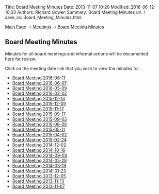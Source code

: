Title: Board Meeting Minutes
Date: 2013-11-07 10:20
Modified: 2016-06-12 10:30
Authors: Richard Gowen
Summary: Board Meeting Minutes
url: /
save_as: Board_Meeting_Minutes.html

[Main Page](index.html) -\> [Meetings](Meetings.html)
-\> [Board Meeting Minutes](Board_Meeting_Minutes.html)

Board Meeting Minutes
---------------------

Minutes for all board meetings and informal actions will be documented
here for review.

Click on the meeting date link that you wish to view the minutes for.

-   [Board Meeting 2016-06-11](Board_Meeting_2016-06-11.html)
-   [Board Meeting 2016-06-07](Board_Meeting_2016-06-07.html)
-   [Board Meeting 2016-05-09](Board_Meeting_2016-05-09.html)
-   [Board Meeting 2016-02-02](Board_Meeting_2016-02-02.html)
-   [Board Meeting 2015-12-13](Board_Meeting_2015-12-13.html)
-   [Board Meeting 2015-12-09](Board_Meeting_2015-12-09.html)
-   [Board Meeting 2015-11-17](Board_Meeting_2015-11-17.html)
-   [Board Meeting 2015-09-17](Board_Meeting_2015-09-17.html)
-   [Board Meeting 2015-09-03](Board_Meeting_2015-09-03.html)
-   [Board Meeting 2015-06-08](Board_Meeting_2015-06-08.html)
-   [Board Meeting 2015-05-11](Board_Meeting_2015-05-11.html)
-   [Board Meeting 2015-04-02](Board_Meeting_2015-04-02.html)
-   [Board Meeting 2015-02-24](Board_Meeting_2015-02-24.html)
-   [Board Meeting 2014-12-02](Board_Meeting_2014-12-02.html)
-   [Board Meeting 2014-10-16](Board_Meeting_2014-10-16.html)
-   [Board Meeting 2014-09-04](Board_Meeting_2014-09-04.html)
-   [Board Meeting 2014-05-29](Board_Meeting_2014-05-29.html)
-   [Board Meeting 2014-03-19](Board_Meeting_2014-03-19.html)
-   [Board Meeting 2014-01-23](Board_Meeting_2014-01-23.html)
-   [Board Meeting 2013-12-05](Board_Meeting_2013-12-05.html)
-   [Board Meeting 2013-11-13](Board_Meeting_2013-11-13.html)
-   [Board Meeting 2013-11-07](Board_Meeting_2013-11-07.html)

